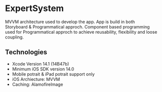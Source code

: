 # ExpertSystem

MVVM architecture used to develop the app.
App is build in both Storyboard & Programmatical approch.
Component based programming used for Programmatical approch to achieve reusability, flexibility and loose coupling.

## Technologies

* Xcode Version 14.1 (14B47b)
* Minimum iOS SDK version 14.0
* Mobile potrait & iPad potrait support only
* iOS Archiecture: MVVM
* Caching: AlamofireImage
